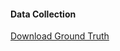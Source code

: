 #### Data Collection


<a href="https://github.com/doubleblinddoubleblind/oopsla2017/ground_ truth.xlsx" download>Download Ground Truth</a>

